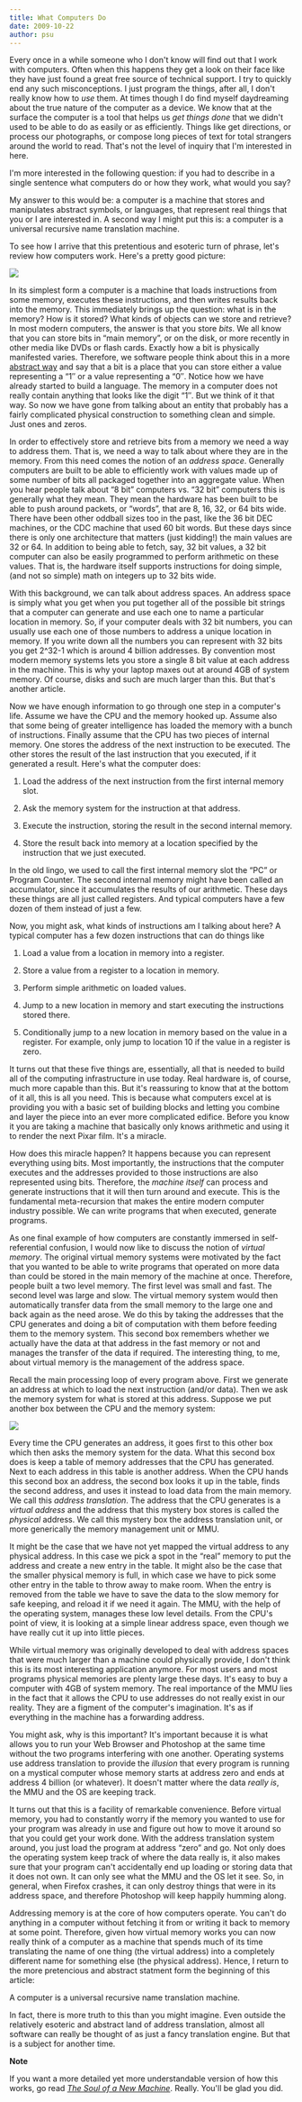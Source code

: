```yaml
---
title: What Computers Do
date: 2009-10-22
author: psu
---
```


Every once in a while someone who I don't know will find out that I work with computers. Often when this happens they get a look on their face like they have just found a great free source of technical support. I try to quickly end any such misconceptions. I just program the things, after all, I don't really know how to <em>use</em> them. At times though I do find myself daydreaming about the true nature of the computer as a device. We know that at the surface the computer is a tool that helps us <em>get things done</em> that we didn't used to be able to do as easily or as efficiently. Things like get directions, or process our photographs, or compose long pieces of text for total strangers around the world to read. That's not the level of inquiry that I'm interested in here.

I'm more interested in the following question: if you had to describe in a single sentence what computers do or how they work, what would you say?<br />
<span id="more-2308"></span>

My answer to this would be: a computer is a machine that stores and manipulates abstract symbols, or languages, that represent real things that you or I are interested in. A second way I might put this is: a computer is a universal recursive name translation machine.

To see how I arrive that this pretentious and esoteric turn of phrase, let's review how computers work. Here's a pretty good picture:

<img src="http://kvdpsu.org/cpu.png"><br />

In its simplest form a computer is a machine that loads instructions from some memory, executes these instructions, and then writes results back into the memory. This immediately brings up the question: what is in the memory? How is it stored? What kinds of objects can we store and retrieve? In most modern computers, the answer is that you store <em>bits</em>. We all know that you can store bits in &#8220;main memory&#8221;, or on the disk, or more recently in other media like DVDs or flash cards. Exactly how a bit is physically manifested varies. Therefore, we software people think about this in a more <a href="/the-abstraction-distraction-part-1.html">abstract way</a> and say that a bit is a place that you can store either a value representing a &#8220;1&#8243; or a value representing a &#8220;0&#8243;. Notice how we have already started to build a language. The memory in a computer does not really contain anything that looks like the digit &#8220;1&#8243;. But we think of it that way. So now we have gone from talking about an entity that probably has a fairly complicated physical construction to something clean and simple. Just ones and zeros.

In order to effectively store and retrieve bits from a memory we need a way to address them. That is, we need a way to talk about where they are in the memory. From this need comes the notion of an <em>address space</em>. Generally computers are built to be able to efficiently work with values made up of some number of bits all packaged together into an aggregate value. When you hear people talk about &#8220;8 bit&#8221; computers vs. &#8220;32 bit&#8221; computers this is generally what they mean. They mean the hardware has been built to be able to push around packets, or &#8220;words&#8221;, that are 8, 16, 32, or 64 bits wide. There have been other oddball sizes too in the past, like the 36 bit DEC machines, or the CDC machine that used 60 bit words. But these days since there is only one architecture that matters (just kidding!) the main values are 32 or 64. In addition to being able to fetch, say, 32 bit values, a 32 bit computer can also be easily programmed to perform arithmetic on these values. That is, the hardware itself supports instructions for doing simple, (and not so simple) math on integers up to 32 bits wide.

With this background, we can talk about address spaces. An address space is simply what you get when you put together all of the possible bit strings that a computer can generate and use each one to name a particular location in memory. So, if your computer deals with 32 bit numbers, you can usually use each one of those numbers to address a unique location in memory. If you write down all the numbers you can represent with 32 bits you get 2^32-1 which is around 4 billion addresses. By convention most modern memory systems lets you store a single 8 bit value at each address in the machine. This is why your laptop maxes out at around 4GB of system memory. Of course, disks and such are much larger than this. But that's another article.

Now we have enough information to go through one step in a computer's life. Assume we have the CPU and the memory hooked up. Assume also that some being of greater intelligence has loaded the memory with a bunch of instructions. Finally assume that the CPU has two pieces of internal memory. One stores the address of the next instruction to be executed. The other stores the result of the last instruction that you executed, if it generated a result. Here's what the computer does:

1. Load the address of the next instruction from the first internal memory slot.

2. Ask the memory system for the instruction at that address.

3. Execute the instruction, storing the result in the second internal memory.

4. Store the result back into memory at a location specified by the instruction that we just executed.

In the old lingo, we used to call the first internal memory slot the &#8220;PC&#8221; or Program Counter. The second internal memory might have been called an accumulator, since it accumulates the results of our arithmetic. These days these things are all just called registers. And typical computers have a few dozen of them instead of just a few.

Now, you  might ask, what kinds of instructions am I talking about here? A typical computer has a few dozen instructions that can do things like

1. Load a value from a location in memory into a register.

2. Store a value from a register to a location in memory.

3. Perform simple arithmetic on loaded values.

4. Jump to a new location in  memory and start executing the instructions stored there.

5. Conditionally jump to a new location in memory based on the value in a register. For example, only jump to location 10 if the value in a register is zero.

It turns out that these five things are, essentially, all that is needed to build all of the computing infrastructure in use today. Real hardware is, of course, much more capable than this. But it's reassuring to know that at the bottom of it all, this is all you need. This is because what computers excel at is providing you with a basic set of building blocks and letting you combine and layer the piece into an ever more complicated edifice. Before you know it you are taking a machine that basically only knows arithmetic and using it to render the next Pixar film. It's a miracle.

How does this miracle happen? It happens because you can represent everything using bits. Most importantly, the instructions that the computer executes and the addresses provided to those instructions are also represented using bits. Therefore, the <em>machine itself</em> can process and generate instructions that it will then turn around and execute. This is the fundamental meta-recursion that makes the entire modern computer industry possible. We can write programs that when executed, generate programs.

As one final example of how computers are constantly immersed in self-referential confusion, I would now like to discuss the notion of <em>virtual memory</em>. The original virtual memory systems were motivated by the fact that you wanted to be able to write programs that operated on more data than could be stored in the main memory of the machine at once. Therefore, people built a two level memory. The first level was small and fast. The second level was large and slow. The virtual memory system would then automatically transfer data from the small memory to the large one and back again as the need arose. We do this by taking the addresses that the CPU generates and doing a bit of computation with them before feeding them to the memory system. This second box remembers whether we actually have the data at that address in the fast memory or not and manages the transfer of the data if required. The interesting thing, to me, about virtual memory is the management of the address space.

Recall the main processing loop of every program above. First we generate an address at which to load the next instruction (and/or data). Then we ask the memory system for what is stored at this address. Suppose we put another box between the CPU and the memory system:

<img src="http://kvdpsu.org/vm.png"><br />

Every time the CPU generates an address, it goes first to this other box which then asks the memory system for the data. What this second box does is keep a table of memory addresses that the CPU has generated. Next to each address in this table is another address. When the CPU hands this second box an address, the second box looks it up in the table, finds the second address, and uses it instead to load data from the main memory. We call this <em>address translation</em>. The address that the CPU generates is a <em>virtual address</em> and the address that this mystery box stores is called the <em>physical</em> address. We call this mystery box the address translation unit, or more generically the memory management unit or MMU.

It might be the case that we have not yet mapped the virtual address to any physical address. In this case we pick a spot in the &#8220;real&#8221; memory to put the address and create a new entry in the table. It might also be the case that the smaller physical memory is full, in which case we have to pick some other entry in the table to throw away to make room. When the entry is removed from the table we have to save the data to the slow memory for safe keeping, and reload it if we need it again. The MMU, with the help of the operating system, manages these low level details. From the CPU's point of view, it is looking at a simple linear address space, even though we have really cut it up into little pieces.

While virtual memory was originally developed to deal with address spaces that were much larger than a machine could physically provide, I don't think this is its most interesting application anymore. For most users and most programs physical memories are plenty large these days. It's easy to buy a computer with 4GB of system memory.  The real importance of the MMU lies in the fact that it allows the CPU to use addresses do not really exist in our reality. They are a figment of the computer's imagination. It's as if everything in the machine has a forwarding address.

You might ask, why is this important? It's important because it is what allows you to run your Web Browser and Photoshop at the same time without the two programs interfering with one another. Operating systems use address translation to provide the <em>illusion</em> that every program is running on a mystical computer whose memory starts at address zero and ends at address 4 billion (or whatever). It doesn't matter where the data <em>really is</em>, the MMU and the OS are keeping track.

It turns out that this is a facility of remarkable convenience.  Before virtual memory, you had to constantly worry if the memory you wanted to use for your program was already in use and figure out how to move it around so that you could get your work done. With the address translation system around, you just load the program at address &#8220;zero&#8221; and go. Not only does the operating system keep track of where the data really is, it also makes sure that your program can't accidentally end up loading or storing data that it does not own. It can only see what the MMU and the OS let it see. So, in general, when Firefox crashes, it can only destroy things that were in its address space, and therefore Photoshop will keep happily humming along.

Addressing memory is at the core of how computers operate. You can't do anything in a computer without fetching it from or writing it back to memory at some point. Therefore, given how virtual memory works you can now really think of a computer as a machine that spends much of its time translating the name of one thing (the virtual address) into a completely different name for something else (the physical address). Hence, I return to the more pretencious and abstract statment form the beginning of this article:

A computer is a universal recursive name translation machine.

In fact, there is more truth to this than you  might imagine. Even outside the relatively esoteric and abstract land of address translation, almost all software can really be thought of as just a fancy translation engine. But that is a subject for another time.

<b>Note</b>

If you want a more detailed yet more understandable version of how this works, go read <a href="../../../../2006/06/19/the-soul-of-a-new-machine/index.html"><em>The Soul of a New Machine</em></a>. Really. You'll be glad you did.


